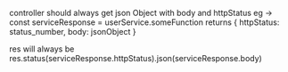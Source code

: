 controller should always get json Object with body and httpStatus
eg ->
const serviceResponse = userService.someFunction returns {
    httpStatus: status_number,
    body: jsonObject
}

res will always be res.status(serviceResponse.httpStatus).json(serviceResponse.body)